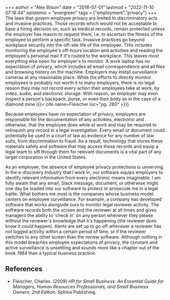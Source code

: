 +++
author = "Alex Bilson"
date = "2018-07-01"
lastmod = "2022-11-10 07:18:44"
epistemic = "evergreen"
tags = ["employment","privacy"]
+++
The laws that govern employee privacy are limited to discriminatory acts and invasive practices. Those records which would not be acceptable to base a hiring decision on, such as medical records, remain protected unless the employer has reason to request them; i.e. to ascertain the fitness of the employee to perform a specific task. Invasive practices go beyond workplace security into the off-site life of the employee. THis includes monitoring the employee's off-hours location and activities and reading the employee's personal mail if it's routed to the workplace. This leaves most everything else open for employer's to monitor. A work laptop has no expectation of privacy, which includes all email correspondence and all files and browsing history on the machine. Employers may install surveillance cameras at any reasonable place. While the efforts to directly monitor employees is probably not worth it to many employers, there is no legal reason they may not record every action their employees take at work, by video, audio, and electronic storage. With reason, an employer may even inspect a person's backpack, purse, or even their body as in the case of a diamond mine ({{< cite name=Fleischer loc="pg. 280" >}}).

Because employees have no expectation of privacy, employers are responsible for the documentation of any activities, electronic and otherwise, that the employee does while at work and may be required to relinquish any record in a legal investigation. Every email or document could potentially be used in a court of law as evidence for any number of law suits, from discrimination to fraud. As a result, technology that stores these materials safely and software that may access these records and equip a legal team to sift through them for relevant documents is a vital part of any larger corporation in the United States.

As an employee, the absence of employee privacy protections is unnerving. In the e-discovery industry that I work in, our software equips employers to identify relevant information from every electronic means imaginable. I am fully aware that any email, Slack message, document, or otherwise might one day be loaded into our software to protect or prosecute me in a legal battle. What bothers me most is the companies whose business model centers on employee surveillance. For example, a company has developed software that works alongside ours to monitor legal reviewer activity. The software records both the screen and the reviewer at all times and gives managers the ability to 'check in' on any person whenever they please without the reviewer's knowledge that it's happening (the reviewer does know it _could_ happen). Alerts are set up to go off whenever a reviewer has not logged activity within a certain period of time, or if the reviewer switches to any other screen than the review software. Although nothing in this model breaches employee expectations of privacy, the constant and active surveillance is unsettling and sounds more like a chapter out of the book _1984_ than a typical business practice.

## References

- Fleischer, Charles. (2009) _HR for Small Business: An Essential Guide for Managers, Human Resources Professionals, and Small Business Owners. 2nd Edition_. Sphinx Publishing.
